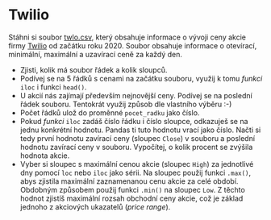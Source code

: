 # Twilio

Stáhni si soubor [twlo.csv](twlo.csv), který obsahuje informace o vývoji ceny akcie firmy [Twilio](https://www.twilio.com/) od začátku roku 2020. Soubor obsahuje informace o otevírací, minimální, maximální a uzavírací ceně za každý den.

* Zjisti, kolik má soubor řádek a kolik sloupců.
* Podívej se na 5 řádků s cenami na začátku souboru, využij k tomu *funkci* `iloc` i funkci `head()`.
* U akcií nás zajímají především nejnovější ceny. Podívej se na poslední řádek souboru. Tentokrát využij způsob dle vlastního výběru :-)
* Počet řádků ulož do proměnné `pocet_radku` jako číslo.
* Pokud *funkci* `iloc` zadáš číslo řádku i číslo sloupce, odkazuješ se na jednu konkrétní hodnotu. Pandas ti tuto hodnotu vrací jako číslo. Načti si tedy první hodnotu zavírací ceny (sloupec `Close`) v souboru a poslední hodnotu zavírací ceny v souboru. Vypočítej, o kolik procent se zvýšila hodnota akcie.
* Vyber si sloupec s maximální cenou akcie (sloupec `High`) za jednotlivé dny pomocí `loc` nebo `iloc` jako sérii. Na sloupec použij funkci `.max()`, abys zjistila maximální zaznamenanou cenu akcie za celé období. Obdobným způsobem použij funkci `.min()` na sloupec `Low`. Z těchto hodnot zjistíš maximální rozsah obchodní ceny akcie, což je základ jednoho z akciových ukazatelů (*price range*).
